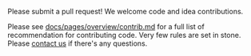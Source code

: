 Please submit a pull request!  We welcome code and idea contributions.

Please see [docs/pages/overview/contrib.md](https://bloomberg.github.io/comdb2/contrib.html) for 
a full list of recommendation for contributing code.  Very few rules are set in stone.  
Please [contact us](mailto:opencomdb2@bloomberg.com) if there's any questions.
